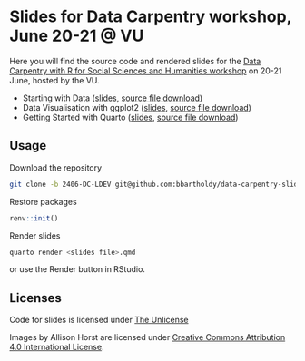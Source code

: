 # Slides for Data Carpentry workshop, June 20-21 @ VU

Here you will find the source code and rendered slides for the
[Data Carpentry with R for Social Sciences and Humanities workshop](https://ubvu.github.io/2024-06-20-ldev-amsterdam/)
on 20-21 June, hosted by the VU.

- Starting with Data ([slides](https://bbartholdy.github.io/data-carpentry-slides/02_start-data.html), [source file download](/02_start-data.qmd))
- Data Visualisation with ggplot2 ([slides](https://bbartholdy.github.io/data-carpentry-slides/04_data-viz.html), [source file download](/04_data-viz.qmd))
- Getting Started with Quarto ([slides](https://bbartholdy.github.io/data-carpentry-slides/05_quarto.html), [source file download](/05_quarto.qmd))

## Usage

Download the repository

```sh
git clone -b 2406-DC-LDEV git@github.com:bbartholdy/data-carpentry-slides.git
```

Restore packages

```r
renv::init()
```

Render slides

```sh
quarto render <slides file>.qmd
```
or use the Render button in RStudio.

## Licenses

Code for slides is licensed under [The Unlicense](LICENSE)

Images by Allison Horst are licensed under [Creative Commons Attribution 4.0 International License](https://creativecommons.org/licenses/by/4.0/legalcode.en).
